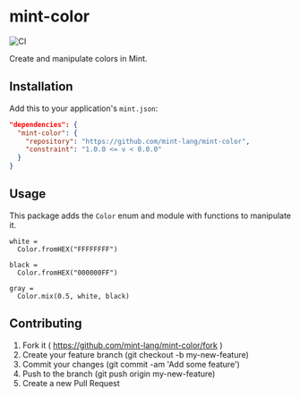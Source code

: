 # mint-color
![CI](https://github.com/mint-lang/mint-color/workflows/CI/badge.svg?branch=master)

Create and manipulate colors in Mint.

## Installation

Add this to your application's `mint.json`:

```json
"dependencies": {
  "mint-color": {
    "repository": "https://github.com/mint-lang/mint-color",
    "constraint": "1.0.0 <= v < 0.0.0"
  }
}
```

## Usage

This package adds the `Color` enum and module with functions to manipulate it.

```mint
white = 
  Color.fromHEX("FFFFFFFF")

black =
  Color.fromHEX("000000FF")

gray = 
  Color.mix(0.5, white, black)
```

## Contributing

1. Fork it ( https://github.com/mint-lang/mint-color/fork )
2. Create your feature branch (git checkout -b my-new-feature)
3. Commit your changes (git commit -am 'Add some feature')
4. Push to the branch (git push origin my-new-feature)
5. Create a new Pull Request
